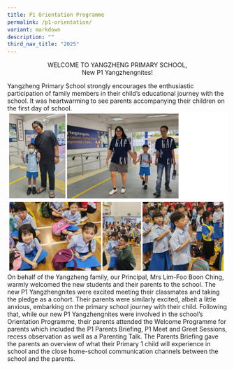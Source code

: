 ```yaml
---
title: P1 Orientation Programme
permalink: /p1-orientation/
variant: markdown
description: ""
third_nav_title: "2025"
---
```

<p style="text-align:center;">WELCOME TO YANGZHENG PRIMARY SCHOOL,<br>New P1 Yangzhengnites!</p>

Yangzheng Primary School strongly encourages the enthusiastic participation of family members in their child’s educational journey with the school. It was heartwarming to see parents accompanying their children on the first day of school.
![](/images/2025%20Events/P1%20orientation/1a.png)
![](/images/2025%20Events/P1%20orientation/1b.png)
On behalf of the Yangzheng family, our Principal, Mrs Lim-Foo Boon Ching, warmly welcomed the new students and their parents to the school. The new P1 Yangzhengnites were excited meeting their classmates and taking the pledge as a cohort. Their parents were similarly excited, albeit a little anxious, embarking on the primary school journey with their child. Following that, while our new P1 Yangzhengnites were involved in the school’s Orientation Programme, their parents attended the Welcome Programme for parents which included the P1 Parents Briefing, P1 Meet and Greet Sessions, recess observation as well as a Parenting Talk. The Parents Briefing gave the parents an overview of what their Primary 1 child will experience in school and the close home-school communication channels between the school and the parents.
